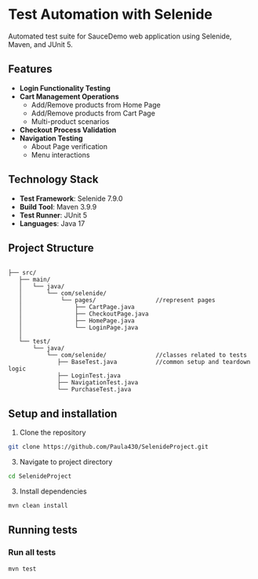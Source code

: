 #  Test Automation with Selenide

Automated test suite for SauceDemo web application using Selenide, Maven, and JUnit 5.

## Features

- **Login Functionality Testing**
- **Cart Management Operations**
    - Add/Remove products from Home Page
    - Add/Remove products from Cart Page
    - Multi-product scenarios
- **Checkout Process Validation**
- **Navigation Testing**
    - About Page verification
    - Menu interactions

## Technology Stack

- **Test Framework**: Selenide 7.9.0
- **Build Tool**: Maven 3.9.9
- **Test Runner**: JUnit 5
- **Languages**: Java 17

## Project Structure

```text

├── src/
   ├── main/
   │   └── java/
   │       └── com/selenide/
   │           └── pages/                 //represent pages
   │               ├── CartPage.java       
   │               ├── CheckoutPage.java
   │               ├── HomePage.java
   │               └── LoginPage.java
   │
   └── test/
       └── java/
           └── com/selenide/              //classes related to tests 
              ├── BaseTest.java           //common setup and teardown logic
              ├── LoginTest.java          
              ├── NavigationTest.java     
              └── PurchaseTest.java       
```
## Setup and installation
1. Clone the repository
```` bash
git clone https://github.com/Paula430/SelenideProject.git
````
3. Navigate to project directory
```` bash
cd SelenideProject
````
3. Install dependencies
```` bash
mvn clean install
````

## Running tests
### Run all tests
```` bash
mvn test
````





